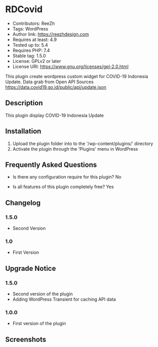 # RDCovid

- Contributors: ReeZh
- Tags:  WordPress
- Author link: https://reezhdesign.com
- Requires at least: 4.9
- Tested up to: 5.4
- Requires PHP: 7.4
- Stable tag: 1.5.0
- License: GPLv2 or later
- License URI: https://www.gnu.org/licenses/gpl-2.0.html

This plugin create wordpress custom widget for COVID-19 Indonesia Update. Data grab from Open API Sources https://data.covid19.go.id/public/api/update.json

## Description

This plugin display COVID-19 Indonesia Update

## Installation

1. Upload the plugin folder into to the '/wp-content/plugins/' directory
2. Activate the plugin through the \'Plugins\' menu in WordPress

## Frequently Asked Questions

- Is there any configuration require for this plugin?
No

- Is all features of this plugin completely free?
Yes


## Changelog

### 1.5.0
* Second Version

### 1.0
* First Version

## Upgrade Notice

### 1.5.0
- Second version of the plugin
- Adding WordPress Transient for caching API data

### 1.0.0
- First version of the plugin


## Screenshots

